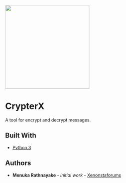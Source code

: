 <img src="https://github.com/Xenonstaforums/CrypterX/blob/master/res/CrypterX.png" width="270">

# CrypterX
A tool for encrypt and decrypt messages.

## Built With

* [Python 3](https://www.python.org/)

## Authors

* **Menuka Rathnayake** - *Initial work* - [Xenonstaforums](https://github.com/Xenonstaforums)
